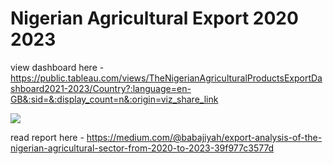 # Nigerian Agricultural Export 2020 2023
 
view dashboard here - https://public.tableau.com/views/TheNigerianAgriculturalProductsExportDashboard2021-2023/Country?:language=en-GB&:sid=&:display_count=n&:origin=viz_share_link

<div class='tableauPlaceholder' id='viz1718600299256' style='position: relative'><noscript><a href='#'><img alt=' ' src='https:&#47;&#47;public.tableau.com&#47;static&#47;images&#47;Th&#47;TheNigerianAgriculturalProductsExportDashboard2021-2023&#47;Country&#47;1_rss.png' style='border: none' /></a></noscript><object class='tableauViz'  style='display:none;'><param name='host_url' value='https%3A%2F%2Fpublic.tableau.com%2F' /> <param name='embed_code_version' value='3' /> <param name='site_root' value='' /><param name='name' value='TheNigerianAgriculturalProductsExportDashboard2021-2023&#47;Country' /><param name='tabs' value='no' /><param name='toolbar' value='yes' /><param name='static_image' value='https:&#47;&#47;public.tableau.com&#47;static&#47;images&#47;Th&#47;TheNigerianAgriculturalProductsExportDashboard2021-2023&#47;Country&#47;1.png' /> <param name='animate_transition' value='yes' /><param name='display_static_image' value='yes' /><param name='display_spinner' value='yes' /><param name='display_overlay' value='yes' /><param name='display_count' value='yes' /><param name='language' value='en-GB' /></object></div>                <script type='text/javascript'>                    var divElement = document.getElementById('viz1718600299256');                    var vizElement = divElement.getElementsByTagName('object')[0];                    if ( divElement.offsetWidth > 800 ) { vizElement.style.width='1300px';vizElement.style.height='1277px';} else if ( divElement.offsetWidth > 500 ) { vizElement.style.width='1300px';vizElement.style.height='1277px';} else { vizElement.style.width='100%';vizElement.style.height='2427px';}                     var scriptElement = document.createElement('script');                    scriptElement.src = 'https://public.tableau.com/javascripts/api/viz_v1.js';                    vizElement.parentNode.insertBefore(scriptElement, vizElement);                </script>

read report here - https://medium.com/@babajiyah/export-analysis-of-the-nigerian-agricultural-sector-from-2020-to-2023-39f977c3577d
